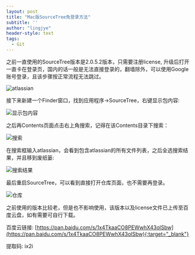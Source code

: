 ```yaml
---
layout: post
title: "Mac版SourceTree免登录方法"
subtitle: ''
author: "lingjye"
header-style: text
tags:
  - Git
---
```


之前一直使用的SourceTree版本是2.0.5.2版本，只需要注册license, 升级后打开一直卡在登录页，国内的话一般是无法直接登录的，翻墙除外，可以使用Google账号登录，且该步骤按正常流程无法跳过。

![atlassian](https://raw.githubusercontent.com/lingjye/lingjye.github.io/master/img/sourcetree/atlassian.png)

接下来新建一个Finder窗口，找到应用程序->SourceTree，右键显示包内容:

![显示包内容](https://raw.githubusercontent.com/lingjye/lingjye.github.io/master/img/sourcetree/show_content.png)

之后再Contents页面点击右上角搜索，记得在该Contents目录下搜索：

![搜索](https://raw.githubusercontent.com/lingjye/lingjye.github.io/master/img/sourcetree/search_0.png)

在搜索框输入atlassian，会看到包含atlassian的所有文件列表，之后全选搜索结果，并且移到废纸篓:

![搜索结果](https://raw.githubusercontent.com/lingjye/lingjye.github.io/master/img/sourcetree/search.png)

最后重启SourceTree，可以看到直接打开仓库页面，也不需要再登录。

![仓库](https://raw.githubusercontent.com/lingjye/lingjye.github.io/master/img/sourcetree/menu.png)


之前使用的版本比较老，但是也不影响使用，该版本以及license文件已上传至百度云盘，如有需要可自行下载。

百度云链接: [https://pan.baidu.com/s/1x4TkaaCO8PEWwhX43olSbw](https://pan.baidu.com/s/1x4TkaaCO8PEWwhX43olSbw){:target="_blank"}

提取码: ix2i